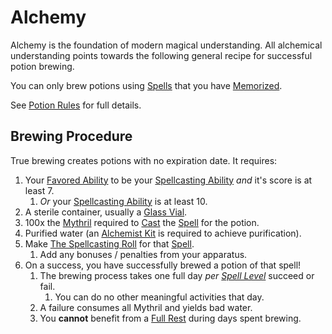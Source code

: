# Alchemy

Alchemy is the foundation of modern magical understanding. All alchemical understanding points towards the following general recipe for successful potion brewing.

You can only brew potions using [Spells](../Spellcasting/Spells.md) that you have [Memorized](../Spellcasting/Spell%20Memorization.md).

See [Potion Rules](Potion%20Rules.md) for full details.
## Brewing Procedure

True brewing creates potions with no expiration date. It requires:

1. Your [Favored Ability](../../Player%20Characters/Favored%20Ability.md) to be your [Spellcasting Ability](../Spellcasting/The%20Spellcasting%20Disciplines/Spellcasting%20Ability.md) *and* it's score is at least 7.
	1. *Or* your [Spellcasting Ability](../Spellcasting/The%20Spellcasting%20Disciplines/Spellcasting%20Ability.md) is at least 10.
2. A sterile container, usually a [Glass Vial](../../Items/Gear/10%20Coins/Glass%20Vial.md).
3. 100x the [Mythril](../Mythril.md) required to [Cast](../Spellcasting/Spellcasting.md) the [Spell](../Spellcasting/Spells.md) for the potion.
4. Purified water (an [Alchemist Kit](../../Items/Gear/50%20Coins/Alchemist%20Kit.md) is required to achieve purification).
5. Make [The Spellcasting Roll](../Spellcasting/Spellcasting.md#The%20Spellcasting%20Roll) for that [Spell](../Spellcasting/Spells.md).
	1. Add any bonuses / penalties from your apparatus.
6. On a success, you have successfully brewed a potion of that spell!
	1. The brewing process takes one full day *per [Spell Level](../Spells/Spell%20Level.md)* succeed or fail.
		1. You can do no other meaningful activities that day.
	2. A failure consumes all Mythril and yields bad water.
	3. You **cannot** benefit from a [Full Rest](../../Game%20Procedures/Resting.md#Full%20Rest) during days spent brewing.
